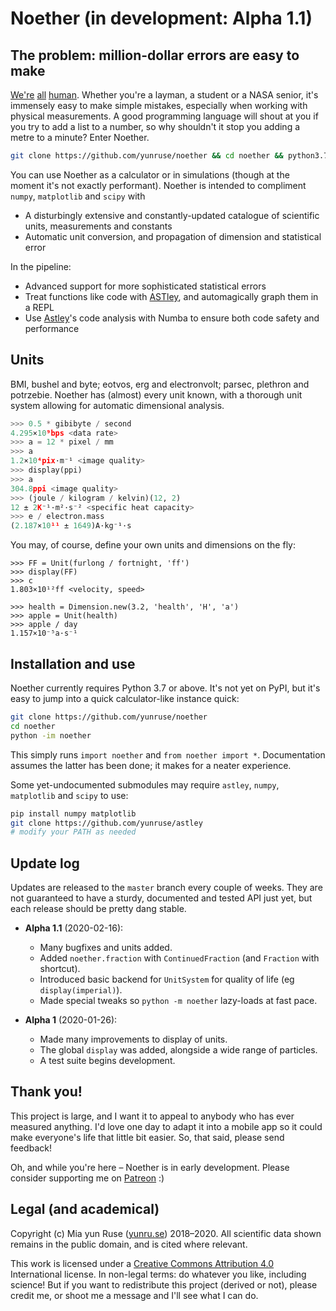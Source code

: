 # Noether (in development: Alpha 1.1)

## The problem: million-dollar errors are easy to make

[We're](example1) [all](example2) [human](example3). Whether you're a layman, a student or a NASA senior, it's immensely easy to make simple mistakes, especially when working with physical measurements. A good programming language will shout at you if you try to add a list to a number, so why shouldn't it stop you adding a metre to a minute? Enter Noether.

[example1]: https://medium.com/predict/a-328-million-dollar-conversion-error-f6d525c85fd2
[example2]: https://www.pri.org/stories/2012-02-23/new-clues-emerge-centuries-old-swedish-shipwreck
[example3]: https://www.bbc.co.uk/news/magazine-27509559

```bash
git clone https://github.com/yunruse/noether && cd noether && python3.7 -im noether
```

You can use Noether as a calculator or in simulations (though at the moment it's not exactly performant). Noether is intended to compliment `numpy`, `matplotlib` and `scipy` with

- A disturbingly extensive and constantly-updated catalogue of scientific units, measurements and constants
- Automatic unit conversion, and propagation of dimension and statistical error

In the pipeline:

- Advanced support for more sophisticated statistical errors 
- Treat functions like code with [ASTley], and automagically graph them in a REPL
- Use [Astley]'s code analysis with Numba to ensure both code safety and performance 

[Astley]: https://github.com/yunruse/astley

## Units

BMI, bushel and byte; eotvos, erg and electronvolt; parsec, plethron and potrzebie. Noether has (almost) every unit known, with a thorough unit system allowing for automatic dimensional analysis.

```python
>>> 0.5 * gibibyte / second
4.295×10⁹bps <data rate>
>>> a = 12 * pixel / mm
>>> a
1.2×10⁴pix·m⁻¹ <image quality>
>>> display(ppi)
>>> a
304.8ppi <image quality>
>>> (joule / kilogram / kelvin)(12, 2)
12 ± 2K⁻¹·m²·s⁻² <specific heat capacity>
>>> e / electron.mass
(2.187×10¹¹ ± 1649)A·kg⁻¹·s
```

You may, of course, define your own units and dimensions on the fly:

```
>>> FF = Unit(furlong / fortnight, 'ff')
>>> display(FF)
>>> c
1.803×10¹²ff <velocity, speed>

>>> health = Dimension.new(3.2, 'health', 'H', 'a')
>>> apple = Unit(health)
>>> apple / day
1.157×10⁻⁵a·s⁻¹
```

## Installation and use

Noether currently requires Python 3.7 or above. It's not yet on PyPI, but it's easy to jump into a quick calculator-like instance quick:

```bash
git clone https://github.com/yunruse/noether
cd noether
python -im noether
```

This simply runs `import noether` and `from noether import *`. Documentation assumes the latter has been done; it makes for a neater experience.

Some yet-undocumented submodules may require `astley`,  `numpy`, `matplotlib` and `scipy` to use:

```bash
pip install numpy matplotlib
git clone https://github.com/yunruse/astley
# modify your PATH as needed
```

## Update log

Updates are released to the `master` branch every couple of weeks. They are not guaranteed to have a sturdy, documented and tested API just yet, but each release should be pretty dang stable.

 - **Alpha 1.1** (2020-02-16):
   - Many bugfixes and units added.
   - Added `noether.fraction` with `ContinuedFraction` (and `Fraction` with shortcut).
   - Introduced basic backend for `UnitSystem` for quality of life (eg `display(imperial)`).
   - Made special tweaks so `python -m noether` lazy-loads at fast pace.

 - **Alpha 1** (2020-01-26):
   - Made many improvements to display of units.
   - The global `display` was added, alongside a wide range of particles.
   - A test suite begins development.

## Thank you!

This project is large, and I want it to appeal to anybody who has ever measured anything. I'd love one day to adapt it into a mobile app so it could make everyone's life that little bit easier. So, that said, please send feedback!

Oh, and while you're here – Noether is in early development. Please consider supporting me on [Patreon] :)

[Patreon]: https://patreon.com/yunruse

## Legal (and academical)

Copyright (c) Mia yun Ruse ([yunru.se]) 2018–2020.
All scientific data shown remains in the public domain, and is cited where relevant.

This work is licensed under a [Creative Commons Attribution 4.0](cc) International
license. In non-legal terms: do whatever you like, including science! But if you
want to redistribute this project (derived or not), please credit me, or shoot me a
message and I'll see what I can do.

[yunru.se]: https://yunru.se/
[cc]: https://creativecommons.org/licenses/by/4.0/
